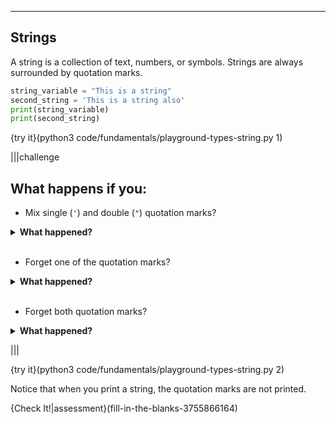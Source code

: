 ---

## Strings
A string is a collection of text, numbers, or symbols. Strings are always surrounded by quotation marks.

```python
string_variable = "This is a string"
second_string = 'This is a string also'
print(string_variable)
print(second_string)
```

{try it}(python3 code/fundamentals/playground-types-string.py 1)

|||challenge
## What happens if you:
* Mix single (`'`) and double (`"`) quotation marks?
<details>
  <summary><strong>What happened?</strong></summary>
  This causes an error because Python requires that you be consistent with quotation marks. If you start with a single quote (<code>'</code>) you must end with a single quote. The same is true for double quotes (<code>"</code>). You may use either style of quotation marks, just be consistent.
</details><br>

* Forget one of the quotation marks?
<details>
  <summary><strong>What happened?</strong></summary>
  This causes an error because Python requires that quotation marks be used in pairs.
</details><br>

* Forget both quotation marks?
<details>
  <summary><strong>What happened?</strong></summary>
  This causes an error because to Python a string without quotes appears to be a series of variables that have not been defined.
</details>

|||

{try it}(python3 code/fundamentals/playground-types-string.py 2)

Notice that when you print a string, the quotation marks are not printed.

{Check It!|assessment}(fill-in-the-blanks-3755866164)
